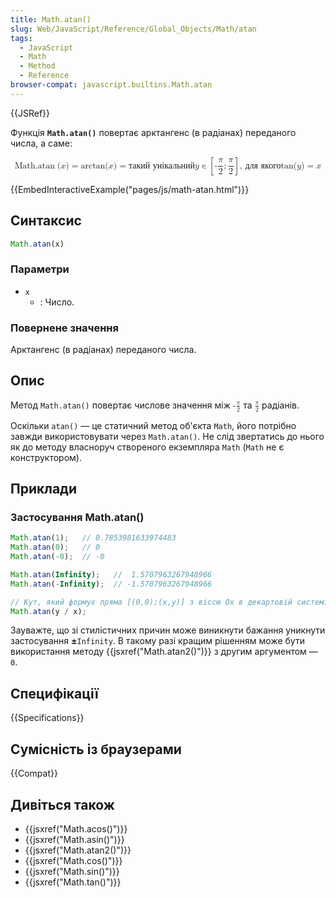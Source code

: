 ```yaml
---
title: Math.atan()
slug: Web/JavaScript/Reference/Global_Objects/Math/atan
tags:
  - JavaScript
  - Math
  - Method
  - Reference
browser-compat: javascript.builtins.Math.atan
---
```

{{JSRef}}

Функція **`Math.atan()`** повертає арктангенс (в радіанах) переданого числа, а саме:

<math display="block"><semantics><mrow><mstyle mathvariant="monospace"><mrow><mo lspace="0em" rspace="thinmathspace">Math.atan</mo>
<mo stretchy="false">(</mo>
<mi>x</mi>
<mo stretchy="false">)</mo>
</mrow></mstyle><mo>=</mo>
<mo lspace="0em" rspace="0em">arctan</mo>
<mo stretchy="false">(</mo>
<mi>x</mi>
<mo stretchy="false">)</mo>
<mo>=</mo>
<mtext>такий унікальний </mtext><mspace width="thickmathspace"></mspace><mi>y</mi>
<mo>∊</mo>
<mrow><mo>[</mo>
<mrow><mo>-</mo>
<mfrac><mi>π</mi>
<mn>2</mn>
</mfrac><mo>;</mo>
<mfrac><mi>π</mi>
<mn>2</mn>
</mfrac></mrow><mo>]</mo>
</mrow><mspace width="thinmathspace"></mspace><mtext>, для якого</mtext>
<mspace width="thickmathspace"></mspace><mo lspace="0em" rspace="0em">tan</mo>
<mo stretchy="false">(</mo>
<mi>y</mi>
<mo stretchy="false">)</mo>
<mo>=</mo>
<mi>x</mi>
</mrow><annotation encoding="TeX">\mathtt{\operatorname{Math.atan}(x)} = \arctan(x) =
\text{ the unique } \; y \in \left[-\frac{\pi}{2}; \frac{\pi}{2}\right] \,
\text{such that} \; \tan(y) = x</annotation></semantics></math>

{{EmbedInteractiveExample("pages/js/math-atan.html")}}

## Синтаксис

```js
Math.atan(x)
```

### Параметри

- `x`
  - : Число.

### Повернене значення

Арктангенс (в радіанах) переданого числа.

## Опис

Метод `Math.atan()` повертає числове значення між <math>
<semantics><mrow><mo>-</mo>
<mfrac><mi>π</mi>
<mn>2</mn>
</mfrac></mrow><annotation encoding="TeX">-\frac{\pi}{2}</annotation>
</semantics></math> та <math>
<semantics><mfrac><mi>π</mi>
<mn>2</mn>
</mfrac><annotation encoding="TeX">\frac{\pi}{2}</annotation>
</semantics></math> радіанів.

Оскільки `atan()` — це статичний метод об'єкта `Math`, його потрібно завжди використовувати через `Math.atan()`. Не слід звертатись до нього як до методу власноруч створеного екземпляра `Math` (`Math` не є конструктором).

## Приклади

### Застосування Math.atan()

```js
Math.atan(1);   // 0.7853981633974483
Math.atan(0);   // 0
Math.atan(-0);  // -0

Math.atan(Infinity);   //  1.5707963267948966
Math.atan(-Infinity);  // -1.5707963267948966

// Кут, який формує пряма [(0,0);(x,y)] з віссю Ox в декартовій системі координат
Math.atan(y / x);
```

Зауважте, що зі стилістичних причин може виникнути бажання уникнути застосування **±**`Infinity`. В такому разі кращим рішенням може бути використання методу {{jsxref("Math.atan2()")}} з другим аргументом — `0`.

## Специфікації

{{Specifications}}

## Сумісність із браузерами

{{Compat}}

## Дивіться також

- {{jsxref("Math.acos()")}}
- {{jsxref("Math.asin()")}}
- {{jsxref("Math.atan2()")}}
- {{jsxref("Math.cos()")}}
- {{jsxref("Math.sin()")}}
- {{jsxref("Math.tan()")}}
